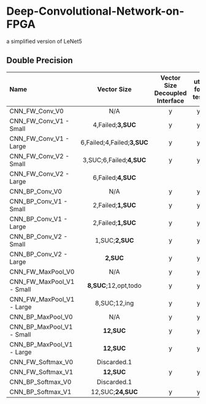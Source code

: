 # Deep-Convolutional-Network-on-FPGA
a simplified version of LeNet5

## Double Precision
|Name     |Vector Size|Vector Size Decoupled Interface|util for test|sim test|build hw|hw test|
|:--------|:---------:|:-----------------------------:|:-----------:|:------:|:------:|:-----:|
|CNN_FW_Conv_V0   |N/A|y|y|y|y|y|
|CNN_FW_Conv_V1 - Small|4,Failed;**3,SUC**|y|y|y|y|y|
|CNN_FW_Conv_V1 - Large|6,Failed;4,Failed;**3,SUC**|y|y| |y|y|
|CNN_FW_Conv_V2 - Small|3,SUC;6,Failed;**4,SUC**|y|y|y|y|y|
|CNN_FW_Conv_V2 - Large|6,Failed;**4,SUC**| | | | | |
|CNN_BP_Conv_V0|N/A|y|y|y|y|y|
|CNN_BP_Conv_V1 - Small|2,Failed;**1,SUC**|y|y|y|y|y|
|CNN_BP_Conv_V1 - Large|2,Failed;**1,SUC**|y|y|y|y|y|
|CNN_BP_Conv_V2 - Small|1,SUC;**2,SUC**|y|y|y|y|y|
|CNN_BP_Conv_V2 - Large|**2,SUC**|y|y| |y|y|
|CNN_FW_MaxPool_V0|N/A|y|y|y|y|y|
|CNN_FW_MaxPool_V1 - Small|**8,SUC**;12,opt,todo|y|y|y|y|y|
|CNN_FW_MaxPool_V1 - Large|8,SUC;12,ing|y|y| |y|y|
|CNN_BP_MaxPool_V0|N/A|y|y|y|y|y|
|CNN_BP_MaxPool_V1 - Small|**12,SUC**|y|y|y|y|y|
|CNN_BP_MaxPool_V1 - Large|**12,SUC**|y|y| |y|y|
|CNN_FW_Softmax_V0|Discarded.1| | | | | |
|CNN_FW_Softmax_V1|**12,SUC**|y|y|y|y|y|
|CNN_BP_Softmax_V0|Discarded.1| | | | | |
|CNN_BP_Softmax_V1|12,SUC;**24,SUC**|y|y|y|y|y|

